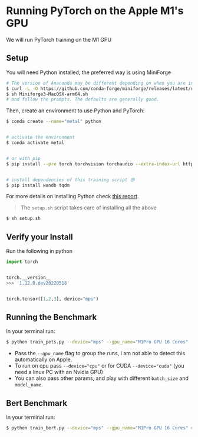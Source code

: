 # Running PyTorch on the Apple M1's GPU

We will run PyTorch training on the M1 GPU

## Setup
You will need Python installed, the preferred way is using MiniForge

```bash
# The version of Anaconda may be different depending on when you are installing`
$ curl -L -O https://github.com/conda-forge/miniforge/releases/latest/download/Miniforge3-MacOSX-arm64.sh
$ sh Miniforge3-MacOSX-arm64.sh
# and follow the prompts. The defaults are generally good.
```

Then, create an environment to use Python and PyTorch:

```bash
$ conda create --name="metal" python


# activate the environment
$ conda activate metal


# or with pip
$ pip install --pre torch torchvision torchaudio --extra-index-url https://download.pytorch.org/whl/nightly/cpu


# install dependencies of this training script 😎
$ pip install wandb tqdm
```

For more details on installing Python check [this report](https://wandb.ai/tcapelle/apple_m1_pro/reports/Deep-Learning-on-the-M1-Pro-with-Apple-Silicon---VmlldzoxMjQ0NjY3).

> The `setup.sh` script takes care of installing all the above 

```bash
$ sh setup.sh
```

## Verify your Install
Run the following in python

```python
import torch


torch.__version__
>>> '1.12.0.dev20220518'


torch.tensor([1,2,3], device="mps")
```

## Running the Benchmark
In your terminal run:

```bash
$ python train_pets.py --device="mps" --gpu_name="M1Pro GPU 16 Cores"
```

- Pass the `--gpu_name` flag to group the runs, I am not able to detect this automatically on Apple.
- To run on cpu pass `--device="cpu"` or for CUDA `--device="cuda"` (you need a linux PC with an Nvidia GPU)
- You can also pass other params, and play with different `batch_size` and `model_name`.


## Bert Benchmark

In your terminal run:

```bash
$ python train_bert.py --device="mps" --gpu_name="M1Pro GPU 16 Cores" #replace ywith your GPU name
```